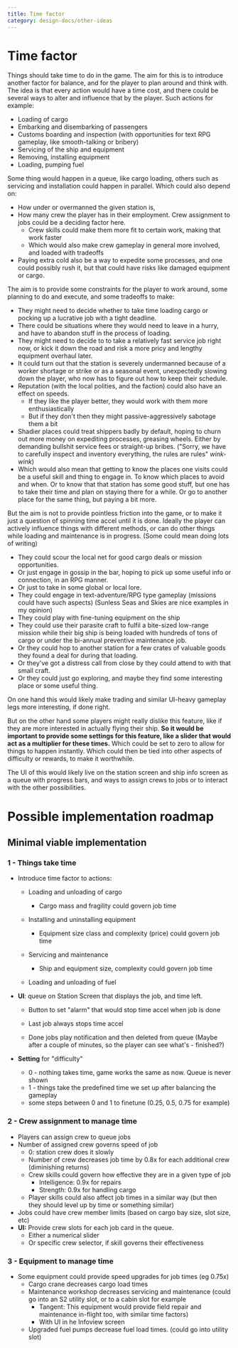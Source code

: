 ```yaml
---
title: Time factor
category: design-docs/other-ideas
---
```


# Time factor

Things should take time to do in the game. The aim for this is to introduce another factor for balance, and for the player to plan around and think with. The idea is that every action would have a time cost, and there could be several ways to alter and influence that by the player. Such actions for example:

- Loading of cargo
- Embarking and disembarking of passengers
- Customs boarding and inspection (with opportunities for text RPG gameplay, like smooth-talking or bribery)
- Servicing of the ship and equipment
- Removing, installing equipment
- Loading, pumping fuel

Some thing would happen in a queue, like cargo loading, others such as servicing and installation could happen in parallel. Which could also depend on:

- How under or overmanned the given station is, 
- How many crew the player has in their employment. Crew assignment to jobs could be a deciding factor here.
  - Crew skills could make them more fit to certain work, making that work faster
  - Which would also make crew gameplay in general more involved, and loaded with tradeoffs
- Paying extra cold also be a way to expedite some processes, and one could possibly rush it, but that could have risks like damaged equipment or cargo.

The aim is to provide some constraints for the player to work around, some planning to do and execute, and some tradeoffs to make:

- They might need to decide whether to take time loading cargo or pocking up a lucrative job with a tight deadline.
- There could be situations where they would need to leave in a hurry, and have to abandon stuff in the process of loading.
- They might need to decide to to take a relatively fast service job right now, or kick it down the road and risk a more pricy and lengthy equipment overhaul later.
- It could turn out that the station is severely undermanned because of a worker shortage or strike or as a seasonal event, unexpectedly slowing down the player, who now has to figure out how to keep their schedule. 
- Reputation (with the local polities, and the faction) could also have an effect on speeds. 
  - If they like the player better, they would work with them more enthusiastically
  - But if they don't then they might passive-aggressively sabotage them a bit
- Shadier places could treat shippers badly by default, hoping to churn out more money on expediting processes, greasing wheels. Either by demanding bullshit service fees or straight-up bribes. ("Sorry, we have to carefully inspect and inventory everything, the rules are rules" *wink-wink*)
- Which would also mean that getting to know the places one visits could be a useful skill and thing to engage in. To know which places to avoid and when. Or to know that that station has some good stuff, but one has to take their time and plan on staying there for a while. Or go to another place for the same thing, but paying a bit more.

But the aim is not to provide pointless friction into the game, or to make it just a question of spinning time accel until it is done. Ideally the player can actively influence things with different methods, or can do other things while loading and maintenance is in progress. (Some could mean doing lots of writing)

- They could scour the local net for good cargo deals or mission opportunities.
- Or just engage in gossip in the bar, hoping to pick up some useful info or connection, in an RPG manner.
- Or just to take in some global or local lore.
- They could engage in text-adventure/RPG type gameplay (missions could have such aspects) (Sunless Seas and Skies are nice examples in my opinion)
- They could play with fine-tuning equipment on the ship
- They could use their parasite craft to fulfil a bite-sized low-range mission while their big ship is being loaded with hundreds of tons of cargo or under the bi-annual preventive maintenance job.
- Or they could hop to another station for a few crates of valuable goods they found a deal for during that loading. 
- Or they've got a distress call from close by they could attend to with that small craft.
- Or they could just go exploring, and maybe they find some interesting place or some useful thing.

On one hand this would likely make trading and similar UI-heavy gameplay legs more interesting, if done right. 

But on the other hand  some players might really dislike this feature, like if they are more interested in actually flying their ship. **So it would be important to provide some settings for this feature, like a slider that would act as a multiplier for these times.** Which could be set to zero to allow for things to happen instantly. Which could then be tied into other aspects of difficulty or rewards, to make it worthwhile. 

The UI of this would likely live on the station screen and ship info screen as a queue with progress bars, and ways to assign crews to jobs or to interact with the other possibilities. 

# Possible implementation roadmap

## Minimal viable implementation

### 1 - Things take time

- Introduce time factor to actions:

  - Loading and unloading of cargo
    - Cargo mass and fragility could govern job time

  - Installing and uninstalling equipment
    - Equipment size class and complexity (price) could govern job time

  - Servicing and maintenance
    - Ship and equipment size, complexity could govern job time

  - Loading and unloading of fuel

- **UI**: queue on Station Screen that displays the job, and time left.

  - Button to set "alarm" that would stop time accel when job is done

  - Last job always stops time accel

  - Done jobs play notification and then deleted from queue (Maybe after a couple of minutes, so the player can see what's - finished?)

- **Setting** for "difficulty"
  - 0 - nothing takes time, game works the same as now. Queue is never shown
  - 1 - things take the predefined time we set up after balancing the gameplay
  - some steps between 0 and 1 to finetune (0.25, 0.5, 0.75 for example)

### 2 - Crew assignment to manage time

- Players can assign crew to queue jobs
- Number of assigned crew governs speed of job
  - 0: station crew does it slowly
  - Number of crew decreases job time by 0.8x for each additional crew (diminishing returns)
  - Crew skills could govern how effective they are in a given type of job
    - Intelligence: 0.9x for repairs
    - Strength: 0.9x for handling cargo
  - Player skills could also affect job times in a similar way (but then they should level up by time or something similar)
- Jobs could have crew member limits (based on cargo bay size, slot size, etc)
- **UI:** Provide crew slots for each job card in the queue. 
  - Either a numerical slider
  - Or specific crew selector, if skill governs their effectiveness

### 3 - Equipment to manage time

- Some equipment could provide speed upgrades for job times (eg 0.75x)
  - Cargo crane decreases cargo load times 
  - Maintenance workshop decreases servicing and maintenance (could go into an S2 utility slot, or to a cabin slot for example
    - Tangent: This equipment would provide field repair and maintenance in-flight too, with similar time factors)
    - With UI in he Infoview screen
  - Upgraded fuel pumps decrease fuel load times. (could go into utility slot)